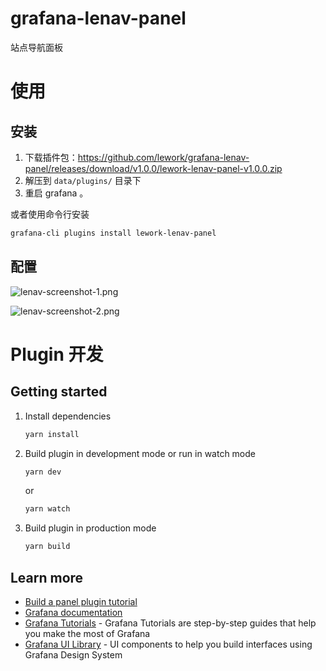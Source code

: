 # grafana-lenav-panel

站点导航面板

# 使用

## 安装

1. 下载插件包：https://github.com/lework/grafana-lenav-panel/releases/download/v1.0.0/lework-lenav-panel-v1.0.0.zip
2. 解压到 `data/plugins/` 目录下
3. 重启 grafana 。

或者使用命令行安装

```bash
grafana-cli plugins install lework-lenav-panel
```

## 配置

![lenav-screenshot-1.png](https://cdn.jsdelivr.net/gh/lework/grafana-lenav-panel@master/src/img/lenav-screenshot-1.png)

![lenav-screenshot-2.png](https://cdn.jsdelivr.net/gh/lework/grafana-lenav-panel@master/src/img/lenav-screenshot-2.png)

# Plugin 开发

## Getting started

1. Install dependencies

   ```bash
   yarn install
   ```

2. Build plugin in development mode or run in watch mode

   ```bash
   yarn dev
   ```

   or

   ```bash
   yarn watch
   ```

3. Build plugin in production mode

   ```bash
   yarn build
   ```

## Learn more

- [Build a panel plugin tutorial](https://grafana.com/tutorials/build-a-panel-plugin)
- [Grafana documentation](https://grafana.com/docs/)
- [Grafana Tutorials](https://grafana.com/tutorials/) - Grafana Tutorials are step-by-step guides that help you make the most of Grafana
- [Grafana UI Library](https://developers.grafana.com/ui) - UI components to help you build interfaces using Grafana Design System
